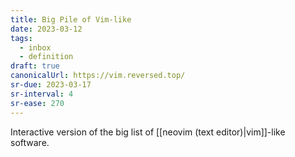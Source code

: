 ```yaml
---
title: Big Pile of Vim-like
date: 2023-03-12
tags:
  - inbox
  - definition
draft: true
canonicalUrl: https://vim.reversed.top/
sr-due: 2023-03-17
sr-interval: 4
sr-ease: 270
---
```


Interactive version of the big list of
[[neovim (text editor)|vim]]-like software.
